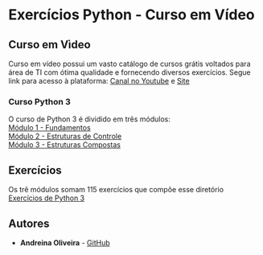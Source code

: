 # Exercícios Python - Curso em Vídeo

## Curso em Vìdeo

Curso em vídeo possui um vasto catálogo de cursos grátis voltados para área de TI com ótima qualidade e fornecendo diversos exercícios. Segue link para acesso à plataforma:
[Canal no Youtube](https://www.youtube.com/user/cursosemvideo) e [Site](https://www.cursoemvideo.com/)

### Curso Python 3

O curso de Python 3 é dividido em três módulos:
<br>[Módulo 1 - Fundamentos](https://www.youtube.com/watch?v=S9uPNppGsGo&list=PLpwygc0AuGOXJ18fPwPNIeXvzKid_AUkm)
<br>[Módulo 2 - Estruturas de Controle](https://www.youtube.com/watch?v=nJkVHusJp6E&list=PLCKfaoRJSWVtmyzLfMsW7VYGAaVVRJh3w)
<br>[Módulo 3 - Estruturas Compostas](https://www.youtube.com/watch?v=0LB3FSfjvao&list=PLHz_AreHm4dksnH2jVTIVNviIMBVYyFnH)

## Exercícios

Os trê módulos somam 115 exercícios que compõe esse diretório
<br>[Exercícios de Python 3](https://www.youtube.com/watch?v=nIHq1MtJaKs&list=PLHz_AreHm4dm6wYOIW20Nyg12TAjmMGT-)

## Autores

* **Andreina Oliveira** - [GitHub](https://github.com/andreinaoliveira)
